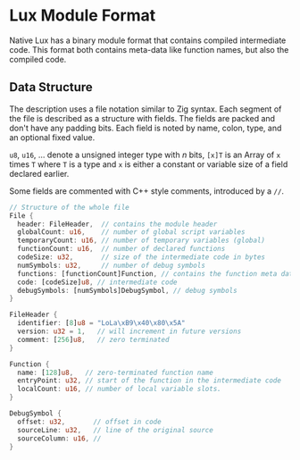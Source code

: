 #  Lux Module Format

Native Lux has a binary module format that contains compiled intermediate code. This format both contains meta-data like function names, but also the compiled code.

## Data Structure

The description uses a file notation similar to Zig syntax. Each segment of the file is described as a structure with fields. The fields are packed and don't have any padding bits. Each field is noted by name, colon, type, and an optional fixed value.

 `u8`, `u16`, … denote a unsigned integer type with *n* bits, `[x]T` is an Array of `x` times `T` where `T` is a type and `x` is either a constant or variable size of a field declared earlier.

Some fields are commented with C++ style comments, introduced by a `//`.

```rust
// Structure of the whole file
File {
  header: FileHeader,  // contains the module header
  globalCount: u16,    // number of global script variables
  temporaryCount: u16, // number of temporary variables (global)
  functionCount: u16,  // number of declared functions
  codeSize: u32,       // size of the intermediate code in bytes
  numSymbols: u32,     // number of debug symbols
  functions: [functionCount]Function, // contains the function meta data
  code: [codeSize]u8, // intermediate code
  debugSymbols: [numSymbols]DebugSymbol, // debug symbols
}

FileHeader {
  identifier: [8]u8 = "LoLa\xB9\x40\x80\x5A"
  version: u32 = 1,   // will increment in future versions
  comment: [256]u8,   // zero terminated
}

Function {
  name: [128]u8,   // zero-terminated function name
  entryPoint: u32, // start of the function in the intermediate code
  localCount: u16, // number of local variable slots.
}

DebugSymbol {
  offset: u32,       // offset in code
  sourceLine: u32,   // line of the original source
  sourceColumn: u16, // 
}
```

